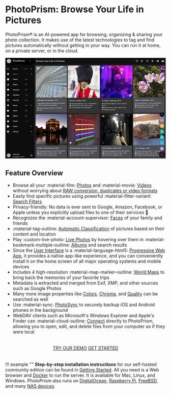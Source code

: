 # PhotoPrism: Browse Your Life in Pictures

PhotoPrism® is an AI-powered app for browsing, organizing & sharing your photo collection. It makes use of the latest technologies to tag and find pictures automatically without getting in your way. You can run it at home, on a private server, or in the cloud.

![Screenshot](img/preview.jpg)

## Feature Overview ##

* Browse all your :material-film: [Photos](https://docs.photoprism.org/user-guide/organize/browse/) and :material-movie: [Videos](https://demo.photoprism.org/videos) without worrying about [RAW conversion, duplicates or video formats](https://docs.photoprism.org/user-guide/settings/library/)
* Easily find specific pictures using powerful :material-filter-variant: [Search Filters](https://demo.photoprism.org/browse?view=cards&q=flower%20color%3Ared)
* Privacy-friendly: No data is ever sent to Google, Amazon, Facebook, or Apple unless you explicitly upload files to one of their services :closed_lock_with_key:
* Recognizes the :material-account-supervisor: [Faces](https://demo.photoprism.org/people) of your family and friends
* :material-tag-outline: [Automatic Classification](https://demo.photoprism.org/labels) of pictures based on their content and location 
* Play :custom-live-photo: [Live Photos](https://demo.photoprism.org/browse?view=cards&q=type%3Alive) by hovering over them in :material-bookmark-multiple-outline: [Albums](https://demo.photoprism.org/albums) and search results
* Since the [User Interface](https://demo.photoprism.org/) is a :material-language-html5: [Progressive Web App](https://developer.mozilla.org/en-US/docs/Web/Progressive_web_apps),
  it provides a native app-like experience, and you can conveniently install it on the home screen of all major operating systems and mobile devices
* Includes 4 high-resolution :material-map-marker-outline: [World Maps](https://demo.photoprism.org/places) to bring back the memories of your favorite trips
* Metadata is extracted and merged from Exif, XMP, and other sources such as Google Photos
* Many more image properties like [Colors](https://demo.photoprism.org/browse?view=cards&q=color:red), [Chroma](https://demo.photoprism.org/browse?view=cards&q=mono%3Atrue), and [Quality](https://demo.photoprism.org/review) can be searched as well
* Use :material-sync: [PhotoSync](https://www.photosync-app.com/) to securely backup iOS and Android phones in the background
* WebDAV clients such as Microsoft's Windows Explorer and Apple's Finder can :material-cloud-outline: [Connect](https://docs.photoprism.org/user-guide/sync/webdav/) directly to PhotoPrism, allowing you to open, edit, and delete files from your computer as if they were local

<p style="text-align: center; padding: 20px 4px;">
  <a class="action-button" href="https://demo.photoprism.org/" target="_blank">TRY OUR DEMO</a>
  <a class="action-button" href="getting-started/">GET STARTED</a>
</p>

!!! example ""
    **Step-by-step installation instructions** for our self-hosted community edition can be found 
    in [Getting Started](getting-started/index.md). All you need is a Web browser and 
    [Docker](https://store.docker.com/search?type=edition&offering=community) to run the server.
    It is available for Mac, Linux, and Windows. PhotoPrism also runs on [DigitalOcean](getting-started/cloud/digitalocean.md), 
    [Raspberry Pi](getting-started/raspberry-pi.md), [FreeBSD](getting-started/freebsd.md), and many 
    [NAS devices](getting-started/nas/synology.md).

